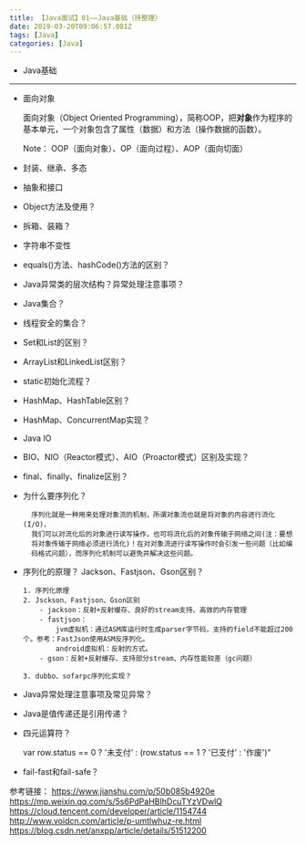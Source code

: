 ```yaml
---
title: 【Java面试】01——Java基础（待整理）
date: 2019-03-20T09:06:57.081Z
tags: [Java]
categories: [Java]
---
```


- Java基础

<!-- more -->

--------------------------------

- 面向对象

    面向对象（Object Oriented Programming），简称OOP，把**对象**作为程序的基本单元，一个对象包含了属性（数据）和方法（操作数据的函数）。

    Note： OOP（面向对象）、OP（面向过程）、AOP（面向切面）

- 封装、继承、多态

- 抽象和接口

- Object方法及使用？

- 拆箱、装箱？

- 字符串不变性

- equals()方法、hashCode()方法的区别？

- Java异常类的层次结构？异常处理注意事项？

- Java集合？

- 线程安全的集合？

- Set和List的区别？

- ArrayList和LinkedList区别？

- static初始化流程？

- HashMap、HashTable区别？

- HashMap、ConcurrentMap实现？

- Java IO

- BIO、NIO（Reactor模式）、AIO（Proactor模式）区别及实现？

- final、finally、finalize区别？

- 为什么要序列化？

        序列化就是一种用来处理对象流的机制，所谓对象流也就是将对象的内容进行流化(I/O)，
        我们可以对流化后的对象进行读写操作，也可将流化后的对象传输于网络之间(注：要想
        将对象传输于网络必须进行流化)！在对对象流进行读写操作时会引发一些问题（比如编
        码格式问题），而序列化机制可以避免并解决这些问题。

- 序列化的原理？ Jackson、Fastjson、Gson区别？

      1. 序列化原理
      2. Jsckson、Fastjson、Gson区别
          - jackson：反射+反射缓存、良好的stream支持、高效的内存管理
          - fastjson：
              jvm虚拟机：通过ASM库运行时生成parser字节码，支持的field不能超过200个。参考：FastJson使用ASM反序列化。
              android虚拟机：反射的方式。
          - gson：反射+反射缓存、支持部分stream、内存性能较差（gc问题）

      3. dubbo、sofarpc序列化实现？

- Java异常处理注意事项及常见异常？

- Java是值传递还是引用传递？

- 四元运算符？

    var row.status == 0 ? '未支付' : (row.status == 1 ? '已支付' : '作废')"

- fail-fast和fail-safe？

参考链接：
<https://www.jianshu.com/p/50b085b4920e>
<https://mp.weixin.qq.com/s/5s6PdPaHBIhDcuTYzVDwlQ>
<https://cloud.tencent.com/developer/article/1154744>
<http://www.voidcn.com/article/p-umtlwhuz-re.html>
<https://blog.csdn.net/anxpp/article/details/51512200>